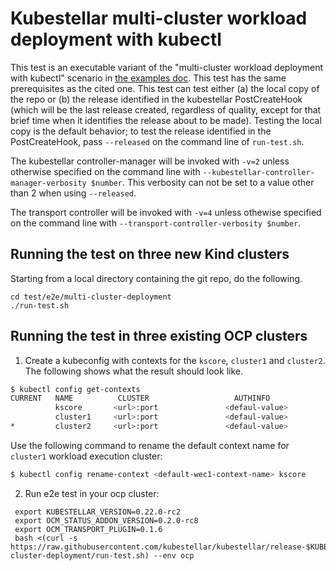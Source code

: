 # Kubestellar multi-cluster workload deployment with kubectl

This test is an executable variant of the "multi-cluster workload deployment with kubectl" scenario in [the examples doc](../../../docs/content/direct/examples.md). This test has the same prerequisites as the cited one. This test can test either (a) the  local copy of the repo or (b) the release identified in the kubestellar PostCreateHook (which will be the last release created, regardless of quality, except for that brief time when it identifies the release about to be made). Testing the local copy is the default behavior; to test the release identified in the PostCreateHook, pass `--released` on the command line of `run-test.sh`.

The kubestellar controller-manager will be invoked with `-v=2` unless otherwise specified on the command line with `--kubestellar-controller-manager-verbosity $number`. This verbosity can not be set to a value other than 2 when using `--released`.

The transport controller will be invoked with `-v=4` unless othewise specified on the command line with `--transport-controller-verbosity $number`.

## Running the test on three new Kind clusters

Starting from a local directory containing the git repo, do the following.

```
cd test/e2e/multi-cluster-deployment
./run-test.sh
```

## Running the test in three existing OCP clusters


1. Create a kubeconfig with contexts for the `kscore`, `cluster1` and `cluster2`. The following shows what the result should look like.

```bash
$ kubectl config get-contexts
CURRENT   NAME          CLUSTER                   AUTHINFO               NAMESPACE
          kscore       <url>:port               <defaul-value>            default
          cluster1     <url>:port               <defaul-value>            default
*         cluster2     <url>:port               <defaul-value>            default
```

Use the following command to rename the default context name for `cluster1` workload execution cluster:

```bash 
$ kubectl config rename-context <default-wec1-context-name> kscore
```

2. Run e2e test in your ocp cluster:

```
 export KUBESTELLAR_VERSION=0.22.0-rc2
 export OCM_STATUS_ADDON_VERSION=0.2.0-rc8
 export OCM_TRANSPORT_PLUGIN=0.1.6
 bash <(curl -s https://raw.githubusercontent.com/kubestellar/kubestellar/release-$KUBESTELLAR_VERSION/test/e2e/multi-cluster-deployment/run-test.sh) --env ocp
```

